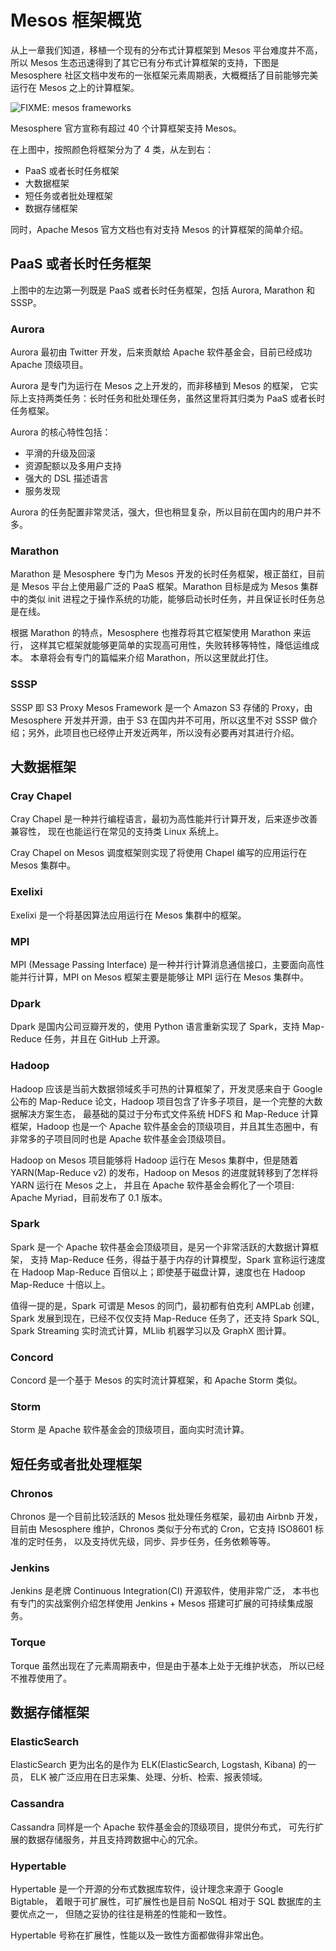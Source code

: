 # Mesos 框架概览

从上一章我们知道，移植一个现有的分布式计算框架到 Mesos 平台难度并不高，所以
Mesos 生态迅速得到了其它已有分布式计算框架的支持，下图是 Mesosphere
社区文档中发布的一张框架元素周期表，大概概括了目前能够完美运行在 Mesos 之上的计算框架。

![FIXME: mesos frameworks](assets/mesos-frameworks.png)

Mesosphere 官方宣称有超过 40 个计算框架支持 Mesos。

在上图中，按照颜色将框架分为了 4 类，从左到右：

  - PaaS 或者长时任务框架
  - 大数据框架
  - 短任务或者批处理框架
  - 数据存储框架

同时，Apache Mesos 官方文档也有对支持 Mesos 的计算框架的简单介绍。

## PaaS 或者长时任务框架

上图中的左边第一列既是 PaaS 或者长时任务框架，包括 Aurora, Marathon 和 SSSP。

### Aurora

Aurora 最初由 Twitter 开发，后来贡献给 Apache 软件基金会，目前已经成功 Apache
顶级项目。

Aurora 是专门为运行在 Mesos 之上开发的，而非移植到 Mesos 的框架，
它实际上支持两类任务：长时任务和批处理任务，虽然这里将其归类为 PaaS
或者长时任务框架。

Aurora 的核心特性包括：

  - 平滑的升级及回滚
  - 资源配额以及多用户支持
  - 强大的 DSL 描述语言
  - 服务发现

Aurora 的任务配置非常灵活，强大，但也稍显复杂，所以目前在国内的用户并不多。

### Marathon

Marathon 是 Mesosphere 专门为 Mesos 开发的长时任务框架，根正苗红，目前是 Mesos
平台上使用最广泛的 PaaS 框架。Marathon 目标是成为 Mesos 集群中的类似 init
进程之于操作系统的功能，能够启动长时任务，并且保证长时任务总是在线。

根据 Marathon 的特点，Mesosphere 也推荐将其它框架使用 Marathon 来运行，
这样其它框架就能够更简单的实现高可用性，失败转移等特性，降低运维成本。
本章将会有专门的篇幅来介绍 Marathon，所以这里就此打住。

### SSSP

SSSP 即 S3 Proxy Mesos Framework 是一个 Amazon S3 存储的 Proxy，由 Mesosphere
开发并开源，由于 S3 在国内并不可用，所以这里不对 SSSP
做介绍；另外，此项目也已经停止开发近两年，所以没有必要再对其进行介绍。

## 大数据框架

### Cray Chapel

Cray Chapel 是一种并行编程语言，最初为高性能并行计算开发，后来逐步改善兼容性，
现在也能运行在常见的支持类 Linux 系统上。

Cray Chapel on Mesos 调度框架则实现了将使用 Chapel 编写的应用运行在 Mesos
集群中。

### Exelixi

Exelixi 是一个将基因算法应用运行在 Mesos 集群中的框架。

### MPI

MPI (Message Passing Interface)
是一种并行计算消息通信接口，主要面向高性能并行计算，MPI on Mesos
框架主要是能够让 MPI 运行在 Mesos 集群中。

### Dpark

Dpark 是国内公司豆瓣开发的，使用 Python 语言重新实现了 Spark，支持 Map-Reduce
任务，并且在 GitHub 上开源。

### Hadoop

Hadoop 应该是当前大数据领域炙手可热的计算框架了，开发灵感来自于 Google 公布的
Map-Reduce 论文，Hadoop 项目包含了许多子项目，是一个完整的大数据解决方案生态，
最基础的莫过于分布式文件系统 HDFS 和 Map-Reduce 计算框架，Hadoop 也是一个 Apache
软件基金会的顶级项目，并且其生态圈中，有非常多的子项目同时也是 Apache
软件基金会顶级项目。

Hadoop on Mesos 项目能够将 Hadoop 运行在 Mesos 集群中，但是随着 YARN(Map-Reduce
v2) 的发布，Hadoop on Mesos 的进度就转移到了怎样将 YARN 运行在 Mesos 之上，
并且在 Apache 软件基金会孵化了一个项目: Apache Myriad，目前发布了 0.1 版本。

### Spark

Spark 是一个 Apache 软件基金会顶级项目，是另一个非常活跃的大数据计算框架，
支持 Map-Reduce 任务，得益于基于内存的计算模型，Spark 宣称运行速度在
Hadoop Map-Reduce 百倍以上；即使基于磁盘计算，速度也在 Hadoop Map-Reduce
十倍以上。

值得一提的是，Spark 可谓是 Mesos 的同门，最初都有伯克利 AMPLab 创建，Spark
发展到现在，已经不仅仅支持 Map-Reduce 任务了，还支持 Spark SQL, Spark Streaming
实时流式计算，MLlib 机器学习以及 GraphX 图计算。

### Concord

Concord 是一个基于 Mesos 的实时流计算框架，和 Apache Storm 类似。

### Storm

Storm 是 Apache 软件基金会的顶级项目，面向实时流计算。

## 短任务或者批处理框架

### Chronos

Chronos 是一个目前比较活跃的 Mesos 批处理任务框架，最初由 Airbnb 开发，目前由
Mesosphere 维护，Chronos 类似于分布式的 Cron，它支持 ISO8601 标准的定时任务，
以及支持优先级，同步、异步任务，任务依赖等等。

### Jenkins

Jenkins 是老牌 Continuous Integration(CI) 开源软件，使用非常广泛，
本书也有专门的实战案例介绍怎样使用 Jenkins + Mesos 搭建可扩展的可持续集成服务。

### Torque

Torque 虽然出现在了元素周期表中，但是由于基本上处于无维护状态，
所以已经不推荐使用了。

## 数据存储框架

### ElasticSearch

ElasticSearch 更为出名的是作为 ELK(ElasticSearch, Logstash, Kibana) 的一员，
ELK 被广泛应用在日志采集、处理、分析、检索、报表领域。

### Cassandra

Cassandra 同样是一个 Apache 软件基金会的顶级项目，提供分布式，
可先行扩展的数据存储服务，并且支持跨数据中心的冗余。

### Hypertable

Hypertable 是一个开源的分布式数据库软件，设计理念来源于 Google Bigtable，
着眼于可扩展性，可扩展性也是目前 NoSQL 相对于 SQL 数据库的主要优点之一，
但随之妥协的往往是稍差的性能和一致性。

Hypertable 号称在扩展性，性能以及一致性方面都做得非常出色。
